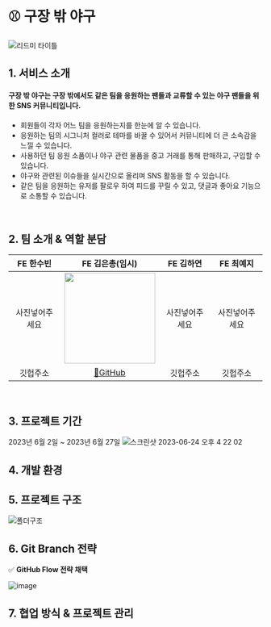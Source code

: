 # ⚾️ 구장 밖 야구
![리드미 타이틀](https://github.com/FRONTENDSCHOOL5/final-08-Off-field-baseball/assets/58187854/16010141-c8b0-43b4-a3a8-e6df819514bb)

## 1. 서비스 소개
#### 구장 밖 야구는 구장 밖에서도 같은 팀을 응원하는 팬들과 교류할 수 있는 야구 팬들을 위한 SNS 커뮤니티입니다.
- 회원들이 각자 어느 팀을 응원하는지를 한눈에 알 수 있습니다.
- 응원하는 팀의 시그니처 컬러로 테마를 바꿀 수 있어서 커뮤니티에 더 큰 소속감을 느낄 수 있습니다.
- 사용하던 팀 응원 소품이나 야구 관련 물품을 중고 거래를 통해 판매하고, 구입할 수 있습니다.
- 야구와 관련된 이슈들을 실시간으로 올리며 SNS 활동을 할 수 있습니다.
- 같은 팀을 응원하는 유저를 팔로우 하여 피드를 꾸릴 수 있고, 댓글과 좋아요 기능으로 소통할 수 있습니다.
<br>

## 2. 팀 소개 & 역할 분담
FE 한수빈 | FE 김은총(임시) | FE 김하연 | FE 최예지 
:-------------:|:-------------:|:-------------:|:-------------:
사진넣어주세요 | <img src="https://github.com/FRONTENDSCHOOL5/final-08-Off-field-baseball/assets/58187854/08b30968-7235-4d4d-b009-c192ab2faa2c" width="180px" height="180px"> | 사진넣어주세요 | 사진넣어주세요 
깃헙주소 | [🔗GitHub](https://github.com/echo-6) | 깃헙주소 | 깃헙주소
<br>

## 3. 프로젝트 기간
2023년 6월 2일 ~ 2023년 6월 27일
![스크린샷 2023-06-24 오후 4 22 02](https://github.com/FRONTENDSCHOOL5/final-08-Off-field-baseball/assets/58187854/9e35f181-b625-4f06-acd2-af052e23b0e5)
<br>

## 4. 개발 환경

## 5. 프로젝트 구조
![폴더구조](https://github.com/FRONTENDSCHOOL5/final-08-Off-field-baseball/assets/58187854/8a841dbb-63f4-471b-9924-d17f5c3ba2f2)
<br>

## 6. Git Branch 전략
✅ **GitHub Flow 전략 채택**

![image](https://github.com/FRONTENDSCHOOL5/final-08-Off-field-baseball/assets/58187854/b3d595ae-bb6d-476d-8e59-a09e3f686b66)
<br>

## 7. 협업 방식 & 프로젝트 관리




